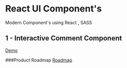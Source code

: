 # React UI Component's

Modern Component's using React , SASS

## 1 - Interactive Comment Component

[Demo](https://comment-component-demo.netlify.app/)

###Product Roadmap
[Roadmap](https://github.com/users/Arunkumar-R-R/projects/1/views/1)
